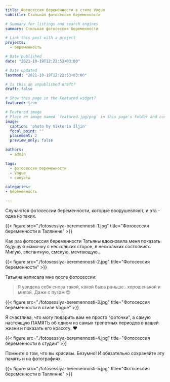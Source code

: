 ```yaml
---
title: Фотосессия беременности в стиле Vogue
subtitle: Стильная фотосессия беременности

# Summary for listings and search engines
summary: Стильная фотосессия беременности

# Link this post with a project
projects: 
  - беременность

# Date published
date: "2021-10-19T12:22:53+03:00"

# Date updated
lastmod: "2021-10-19T12:22:53+03:00"

# Is this an unpublished draft?
draft: false

# Show this page in the Featured widget?
featured: true

# Featured image
# Place an image named `featured.jpg/png` in this page's folder and customize its options here.
image:
  caption: 'photo by Viktoria Iljin'
  focal_point: ""
  placement: 2
  preview_only: false

authors:
  - admin

tags:
  - фотосессия беременности
  - Vogue
  - силуэты

categories:
- беременность

---
```

Случаются фотосессии беременности, которые воодушевляют, и эта - одна из таких.

{{< figure src="./fotosessiya-beremennosti-1.jpg" title="Фотосессия беременности в Таллинне" >}}

Как раз фотосессия беременности Татьяны вдохновила меня показать будущую мамочку с нескольких сторон, в нескольких состояниях. Милую, элегантную, смелую, мечтающую..

{{< figure src="./fotosessiya-beremennosti-2.jpg" title="Фотосессия беременности" >}}

Татьяна написала мне после фотосессии:

> Я увидела себя снова такой, какой была раньше.. хорошенькой и милой. Даже с пузом 😍

{{< figure src="./fotosessiya-beremennosti-3.jpg" title="Фотосессия беременности в стиле Vogue" >}}

Я счастлива, что могу подарить вам не просто "фоточки”, а самую настоящую ПАМЯТЬ об одном из самых трепетных периодов в вашей жизни и показать его красоту. ♥️

{{< figure src="./fotosessiya-beremennosti-4.jpg" title="Фотосессия беременности в студии" >}}

Помните о том, что вы красивы. Безумно! И обязательно сохраняйте эту память и на фотографиях. 

{{< figure src="./fotosessiya-beremennosti-5.jpg" title="Фотосессия беременности в Таллинне" >}}